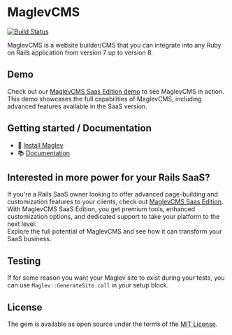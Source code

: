 # MaglevCMS

[![Build Status](https://github.com/maglevhq/maglev-core/actions/workflows/verify.yml/badge.svg)](https://github.com/maglevhq/maglev-core/actions/workflows/verify.yml)

MaglevCMS is a website builder/CMS that you can integrate into any Ruby on Rails application from version 7 up to version 8.

## Demo

Check out our [MaglevCMS Saas Edition demo](https://demo-pro.maglev.dev) to see MaglevCMS in action.\
This demo showcases the full capabilities of MaglevCMS, including advanced features available in the SaaS version.


## Getting started / Documentation

- 🚀 [Install Maglev](https://docs.maglev.dev/quickstart)
- 📚 [Documentation](https://docs.maglev.dev/)

## Interested in more power for your Rails SaaS?

If you're a Rails SaaS owner looking to offer advanced page-building and customization features to your clients, check out [MaglevCMS Saas Edition](https://www.maglev.dev/saas-edition). With MaglevCMS SaaS Edition, you get premium tools, enhanced customization options, and dedicated support to take your platform to the next level.\
Explore the full potential of MaglevCMS and see how it can transform your SaaS business.

## Testing

If for some reason you want your Maglev site to exist during your tests, you can use `Maglev::GenerateSite.call` in your setup block.

## License

The gem is available as open source under the terms of the [MIT License](https://opensource.org/licenses/MIT).
